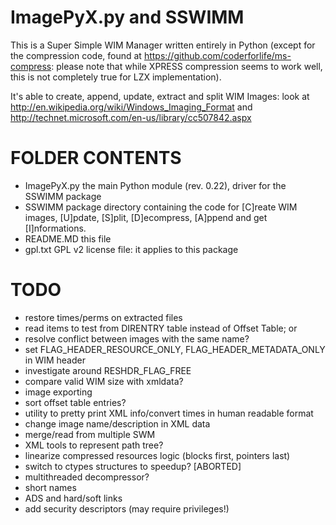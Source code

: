 ImagePyX.py and SSWIMM
====================

This is a Super Simple WIM Manager written entirely in Python (except for the compression code, found at
https://github.com/coderforlife/ms-compress: please note that while XPRESS compression seems to work well,
this is not completely true for LZX implementation).

It's able to create, append, update, extract and split WIM Images: look at
	http://en.wikipedia.org/wiki/Windows_Imaging_Format
and
	http://technet.microsoft.com/en-us/library/cc507842.aspx



FOLDER CONTENTS
===============

- ImagePyX.py				the main Python module (rev. 0.22), driver for the SSWIMM package
- SSWIMM					package directory containing the code for [C]reate WIM images, [U]pdate,
						[S]plit, [D]ecompress, [A]ppend and get [I]nformations.
- README.MD				this file
- gpl.txt					GPL v2 license file: it applies to this package


TODO
====

- restore times/perms on extracted files
- read items to test from DIRENTRY table instead of Offset Table; or
- resolve conflict between images with the same name?
- set FLAG_HEADER_RESOURCE_ONLY, FLAG_HEADER_METADATA_ONLY in WIM header
- investigate around RESHDR_FLAG_FREE
- compare valid WIM size with xmldata?
- image exporting
- sort offset table entries?
- utility to pretty print XML info/convert times in human readable format
- change image name/description in XML data
- merge/read from multiple SWM
- XML tools to represent path tree?
- linearize compressed resources logic (blocks first, pointers last)
- switch to ctypes structures to speedup? [ABORTED]
- multithreaded decompressor?
- short names
- ADS and hard/soft links
- add security descriptors (may require privileges!)
